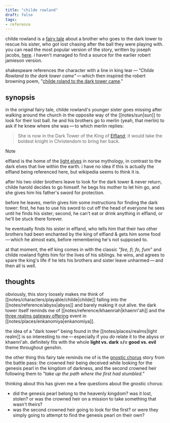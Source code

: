 ```yaml
---
title: "childe rowland"
draft: false
tags:
- reference
---
```


childe rowland is a [fairy tale](https://en.wikipedia.org/wiki/Childe_Rowland?useskin=vector) about a brother who goes to the dark tower to rescue his sister, who got lost chasing after the ball they were playing with. you can read the most popular version of the story, written by joseph jacobs, [here](https://archive.org/details/englishfairytale1902jaco/page/122/mode/2up). i haven't managed to find a source for the earlier robert jamieson version.

shakespeare references the character with a line in king lear — *"Childe Rowland to the dark tower came"* — which then inspired the robert browning poem, "[childe roland to the dark tower came](https://fivers.typepad.com/files/childe-roland-to-the-dark-tower-came.pdf)." 

## synopsis
in the original fairy tale, childe rowland's younger sister goes missing after walking around the church in the opposite way of the [[notes/sun|sun]] to look for their lost ball. he and his brothers go to merlin (yeah, that merlin) to ask if he knew where she was — to which merlin replies:

> She is now in the Dark Tower of the King of [Elfland](https://en.wikipedia.org/w/index.php?title=%C3%81lfheimr&useskin=vector); it would take the boldest knight in Christendom to bring her back.

> [!NOTE] 
> elfland is the home of the [light elves](https://en.wikipedia.org/w/index.php?title=D%C3%B6kk%C3%A1lfar_and_Lj%C3%B3s%C3%A1lfar&useskin=vector) in norse mythology, in contrast to the dark elves that live within the earth. i have no idea if this is actually the elfland being referenced here, but wikipedia seems to think it is.

after his two older brothers leave to look for the dark tower & never return, childe harold decides to go himself. he begs his mother to let him go, and she gives him his father's sword for protection.

before he leaves, merlin gives him some instructions for finding the dark tower: first, he has to use his sword to cut off the head of everyone he sees until he finds his sister; second, he can't eat or drink anything in elfland, or he'll be stuck there forever.

he eventually finds his sister in elfland, who tells him that their two other brothers had been enchanted by the king of elfland & gets him some food — which he almost eats, before remembering he's not supposed to.

at that moment, the elf king comes in with the classic *"fee, fi, fo, fum"* and childe rowland fights him for the lives of his siblings. he wins, and agrees to spare the king's life if he lets his brothers and sister leave unharmed — and then all is well.

## thoughts
obviously, this story loosely makes me think of [[notes/characters/playable/childe|childe]] falling into the [[notes/reference/abyss|abyss]] and barely making it out alive. the dark tower itself reminds me of [[notes/reference/khaenriah|khaenri'ah]] and the [three realms gateway offering](https://genshin-impact.fandom.com/wiki/Three_Realms_Gateway_Offering) event in [[notes/places/enkanomiya|enkanomiya]]. 

the idea of a "dark tower" being found in the [[notes/places/realms|light realm]] is so interesting to me — especially if you *do* relate it to the abyss or khaenri'ah. definitely fits with the whole **light vs. dark =/= good vs. evil** theme throughout genshin.

the other thing this fairy tale reminds me of is the [gnostic chorus](https://www.youtube.com/watch?v=E0pkwZVL_GQ) story from the battle pass: the crowned heir being deceived while looking for the genesis pearl in the kingdom of darkness, and the second crowned heir following them to *"take up the path where the first had stumbled."*

thinking about this has given me a few questions about the gnostic chorus:
- did the genesis pearl belong to the heavenly kingdom? was it lost, stolen? or was the crowned heir on a mission to take something that wasn't theirs?
- was the second crowned heir going to look for the first? or were they simply going to attempt to find the genesis pearl on their own?
